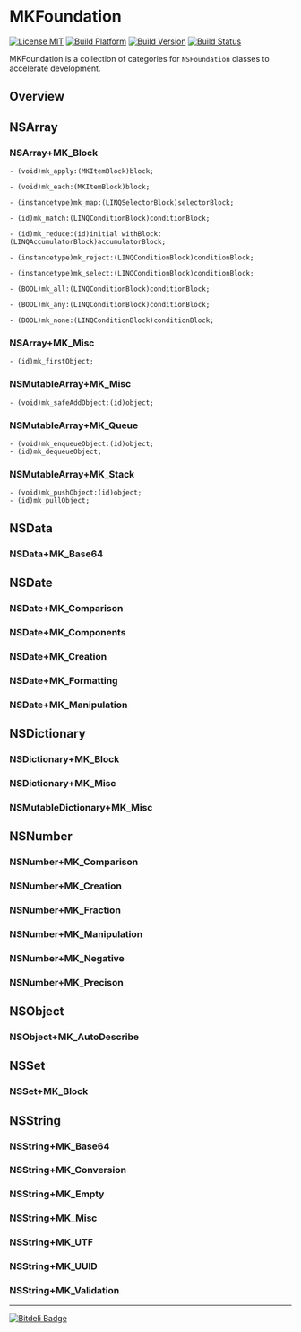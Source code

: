 # MKFoundation

[![License MIT](https://go-shields.herokuapp.com/license-MIT-blue.png)](https://github.com/michalkonturek/MKFoundation/blob/master/LICENSE)
[![Build Platform](https://cocoapod-badges.herokuapp.com/p/MKFoundation/badge.png)](https://github.com/michalkonturek/MKFoundation)
[![Build Version](https://cocoapod-badges.herokuapp.com/v/MKFoundation/badge.png)](https://github.com/michalkonturek/MKFoundation)
[![Build Status](https://travis-ci.org/michalkonturek/MKFoundation.png?branch=master)](https://travis-ci.org/michalkonturek/MKFoundation)


MKFoundation is a collection of categories for `NSFoundation` classes to accelerate development. 

## Overview

## NSArray

### NSArray+MK_Block

```objc
- (void)mk_apply:(MKItemBlock)block;

- (void)mk_each:(MKItemBlock)block;

- (instancetype)mk_map:(LINQSelectorBlock)selectorBlock;

- (id)mk_match:(LINQConditionBlock)conditionBlock;

- (id)mk_reduce:(id)initial withBlock:(LINQAccumulatorBlock)accumulatorBlock;

- (instancetype)mk_reject:(LINQConditionBlock)conditionBlock;

- (instancetype)mk_select:(LINQConditionBlock)conditionBlock;

- (BOOL)mk_all:(LINQConditionBlock)conditionBlock;

- (BOOL)mk_any:(LINQConditionBlock)conditionBlock;

- (BOOL)mk_none:(LINQConditionBlock)conditionBlock;
```

### NSArray+MK_Misc

```objc
- (id)mk_firstObject;
```

### NSMutableArray+MK_Misc

```objc
- (void)mk_safeAddObject:(id)object;
```

### NSMutableArray+MK_Queue

```objc
- (void)mk_enqueueObject:(id)object;
- (id)mk_dequeueObject;
```

### NSMutableArray+MK_Stack

```objc
- (void)mk_pushObject:(id)object;
- (id)mk_pullObject;
```

## NSData

### NSData+MK_Base64

## NSDate

### NSDate+MK_Comparison

### NSDate+MK_Components

### NSDate+MK_Creation

### NSDate+MK_Formatting

### NSDate+MK_Manipulation

<!--## NSDecimalNumber-->

## NSDictionary

### NSDictionary+MK_Block

### NSDictionary+MK_Misc

### NSMutableDictionary+MK_Misc

## NSNumber

### NSNumber+MK_Comparison

### NSNumber+MK_Creation

### NSNumber+MK_Fraction

### NSNumber+MK_Manipulation

### NSNumber+MK_Negative

### NSNumber+MK_Precison

## NSObject

### NSObject+MK_AutoDescribe

## NSSet

### NSSet+MK_Block

## NSString

### NSString+MK_Base64

### NSString+MK_Conversion

### NSString+MK_Empty

### NSString+MK_Misc

### NSString+MK_UTF

### NSString+MK_UUID

### NSString+MK_Validation


- - - 

[![Bitdeli Badge](https://d2weczhvl823v0.cloudfront.net/michalkonturek/mkfoundation/trend.png)](https://bitdeli.com/free "Bitdeli Badge")




